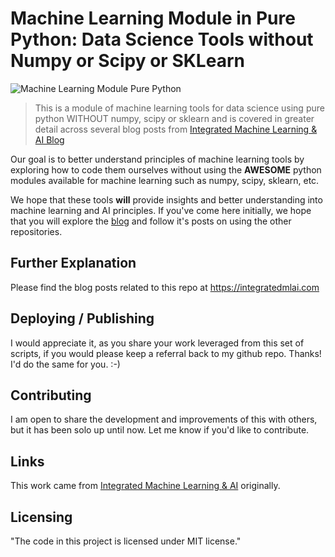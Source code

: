 # Machine Learning Module in Pure Python: Data Science Tools without Numpy or Scipy or SKLearn

![Machine Learning Module Pure Python](https://github.com/ThomIves/MachineLearningModulePurePy/blob/master/Machine_Learning_Module_Repo.png)
> This is a module of machine learning tools for data science using pure python WITHOUT numpy, scipy or sklearn and is covered in greater detail across several blog posts from [Integrated Machine Learning & AI Blog](https://integratedmlai.com)

Our goal is to better understand principles of machine learning tools by exploring how to code them ourselves  without using the **AWESOME** python modules available for machine learning such as numpy, scipy, sklearn, etc.

We hope that these tools **will** provide insights and better understanding into machine learning and AI principles. If you've come here initially, we hope that you will explore the [blog](https://integratedmlai.com) and follow it's posts on using the other repositories. 

## Further Explanation

Please find the blog posts related to this repo at https://integratedmlai.com


## Deploying / Publishing

I would appreciate it, as you share your work leveraged from this set of scripts, if you would please keep a referral back to my github repo. Thanks! I'd do the same for you. :-)

## Contributing

I am open to share the development and improvements of this with others, but it has been solo up until now. Let me know if you'd like to contribute.

## Links

This work came from [Integrated Machine Learning & AI](https://integratedmlai.com) originally.

## Licensing

"The code in this project is licensed under MIT license."
